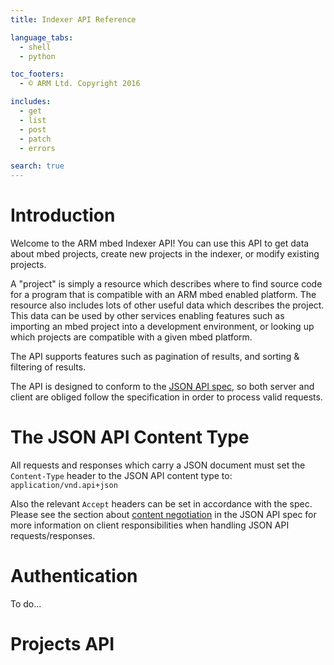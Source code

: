```yaml
---
title: Indexer API Reference

language_tabs:
  - shell
  - python

toc_footers:
  - © ARM Ltd. Copyright 2016

includes:
  - get
  - list
  - post
  - patch
  - errors

search: true
---
```


# Introduction

Welcome to the ARM mbed Indexer API! You can use this API to get data about mbed
projects, create new projects in the indexer, or modify existing projects.

A "project" is simply a resource which describes where to find source code for
a program that is compatible with an ARM mbed enabled platform. The resource also
includes lots of other useful data which describes the project. This data can be
used by other services enabling features such as importing an mbed project into
a development environment, or looking up which projects are compatible with a
given mbed platform.

The API supports features such as pagination of results, and sorting & filtering
of results.

The API is designed to conform to the [JSON API spec](http://jsonapi.org), so both
server and client are obliged follow the specification in order to process valid
requests.


# The JSON API Content Type
All requests and responses which carry a JSON document must set the `Content-Type`
header to the JSON API content type to: `application/vnd.api+json`

Also the relevant `Accept` headers can be set in accordance with the spec.
Please see the section about [content negotiation](http://jsonapi.org/format/#content-negotiation-clients)
in the JSON API spec for more information on client responsibilities when handling JSON API requests/responses.


# Authentication
To do...


# Projects API
